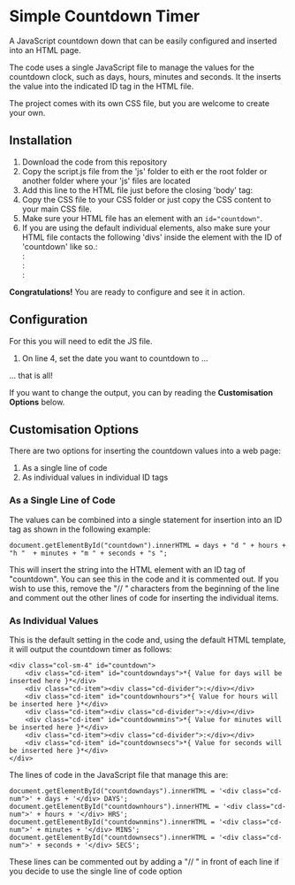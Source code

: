 # Simple Countdown Timer
A JavaScript countdown down that can be easily configured and inserted into an HTML page.

The code uses a single JavaScript file to manage the values for the countdown clock, such as days, hours, minutes and seconds.
It the inserts the value into the indicated ID tag in the HTML file.

The project comes with its own CSS file, but you are welcome to create your own.

## Installation
1. Download the code from this repository
2. Copy the script.js file from the 'js' folder to eith er the root folder or another folder where your 'js' files are located
3. Add this line to the HTML file just before the closing 'body' tag:
	<script type='text/javascript' src='path/to/your/js/script.js'></script>
4. Copy the CSS file to your CSS folder or just copy the CSS content to your main CSS file.
5. Make sure your HTML file has an element with an `id="countdown"`.
6. If you are using the default individual elements, also make sure your HTML file contacts the following 'divs' inside the element with the ID of 'countdown' like so.:
		<div class="col-sm-4" id="countdown">
			<div class="cd-item" id="countdowndays"></div>
			<div class="cd-item"><div class="cd-divider">:</div></div>
			<div class="cd-item" id="countdownhours"></div>
			<div class="cd-item"><div class="cd-divider">:</div></div>
			<div class="cd-item" id="countdownmins"></div>
			<div class="cd-item"><div class="cd-divider">:</div></div>
			<div class="cd-item" id="countdownsecs"></div>
		</div>

**Congratulations!** You are ready to configure and see it in action.

## Configuration
For this you will need to edit the JS file.
1. On line 4, set the date you want to countdown to ...

... that is all!

If you want to change the output, you can by reading the **Customisation Options** below.

## Customisation Options
There are two options for inserting the countdown values into a web page:

1. As a single line of code
2. As individual values in individual ID tags 

### As a Single Line of Code
The values can be combined into a single statement for insertion into an ID tag as shown in the following example:

    document.getElementById("countdown").innerHTML = days + "d " + hours + "h "  + minutes + "m " + seconds + "s ";

This will insert the string into the HTML element with an ID tag of "countdown".
You can see this in the code and it is commented out.
If you wish to use this, remove the "// " characters from the beginning of the line and comment out the other lines of code for inserting the individual items.

### As Individual Values
This is the default setting in the code and, using the default HTML template, it will output the countdown timer as follows:

	<div class="col-sm-4" id="countdown">
		<div class="cd-item" id="countdowndays">*{ Value for days will be inserted here }*</div>
		<div class="cd-item"><div class="cd-divider">:</div></div>
		<div class="cd-item" id="countdownhours">*{ Value for hours will be inserted here }*</div>
		<div class="cd-item"><div class="cd-divider">:</div></div>
		<div class="cd-item" id="countdownmins">*{ Value for minutes will be inserted here }*</div>
		<div class="cd-item"><div class="cd-divider">:</div></div>
		<div class="cd-item" id="countdownsecs">*{ Value for seconds will be inserted here }*</div>
	</div>

The lines of code in the JavaScript file that manage this are:

	document.getElementById("countdowndays").innerHTML = '<div class="cd-num">' + days + '</div> DAYS';
    document.getElementById("countdownhours").innerHTML = '<div class="cd-num">' + hours + '</div> HRS';
    document.getElementById("countdownmins").innerHTML = '<div class="cd-num">' + minutes + '</div> MINS';
    document.getElementById("countdownsecs").innerHTML = '<div class="cd-num">' + seconds + '</div> SECS';

These lines can be commented out by adding a "// " in front of each line if you decide to use the single line of code option